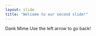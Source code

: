 ```yaml
---
layout: slide
title: "Welcome to our second slide!"
---
```

Dank Mime
Use the left arrow to go back!
